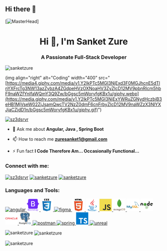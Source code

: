 ## Hi there 👋

[![MasterHead](https://w.wallhaven.cc/full/2y/wallhaven-2yvywx.png)]
<h1 align="center">Hi 👋, I'm Sanket Zure</h1>
<h3 align="center">A Passionate Full-Stack Developer</h3>

<p align="left"> <img src="https://komarev.com/ghpvc/?username=sanketzure&label=Profile%20views&color=0e75b6&style=flat" alt="sanketzure" /> </p>

(img align="right" alt="Coding" width="400" src="[https://media4.giphy.com/media/v1.Y2lkPTc5MGI3NjExd3F0MGJhcnE5dTlnYXFrcTg3NW13azZybzA4ZGdpeHVzOXNoaHV3ZyZlcD12MV9pbnRlcm5hbF9naWZfYnlfaWQmY3Q9Zw/bGgsc5mWoryfgKBx1u/giphy.webp](https://media.giphy.com/media/v1.Y2lkPTc5MGI3NjExYWRuZGNydHczbjB3eHB1MjVseW02ZjJsamQwcTV2NzZ0dmF6cnFrbyZlcD12MV9naWZzX3NlYXJjaCZjdD1n/bGgsc5mWoryfgKBx1u/giphy.gif)")

<p align="left"> <a href="https://twitter.com/sz3dsrvr" target="blank"><img src="https://img.shields.io/twitter/follow/sz3dsrvr?logo=twitter&style=for-the-badge" alt="sz3dsrvr" /></a> </p>

- 💬 Ask me about **Angular, Java , Spring Boot**

- 📫 How to reach me **zuresanket1@gmail.com**

- ⚡ Fun fact **I Code Therefore Am... Occasionally Functional...**

<h3 align="left">Connect with me:</h3>
<p align="left">
<a href="https://twitter.com/sz3dsrvr" target="blank"><img align="center" src="https://raw.githubusercontent.com/rahuldkjain/github-profile-readme-generator/master/src/images/icons/Social/twitter.svg" alt="sz3dsrvr" height="30" width="40" /></a>
<a href="https://linkedin.com/in/sanketzure" target="blank"><img align="center" src="https://raw.githubusercontent.com/rahuldkjain/github-profile-readme-generator/master/src/images/icons/Social/linked-in-alt.svg" alt="sanketzure" height="30" width="40" /></a>
<a href="https://instagram.com/sanketzure" target="blank"><img align="center" src="https://raw.githubusercontent.com/rahuldkjain/github-profile-readme-generator/master/src/images/icons/Social/instagram.svg" alt="sanketzure" height="30" width="40" /></a>
</p>

<h3 align="left">Languages and Tools:</h3>
<p align="left"> <a href="https://angular.io" target="_blank" rel="noreferrer"> <img src="https://angular.io/assets/images/logos/angular/angular.svg" alt="angular" width="40" height="40"/> </a> <a href="https://getbootstrap.com" target="_blank" rel="noreferrer"> <img src="https://raw.githubusercontent.com/devicons/devicon/master/icons/bootstrap/bootstrap-plain-wordmark.svg" alt="bootstrap" width="40" height="40"/> </a> <a href="https://www.w3schools.com/css/" target="_blank" rel="noreferrer"> <img src="https://raw.githubusercontent.com/devicons/devicon/master/icons/css3/css3-original-wordmark.svg" alt="css3" width="40" height="40"/> </a> <a href="https://www.figma.com/" target="_blank" rel="noreferrer"> <img src="https://www.vectorlogo.zone/logos/figma/figma-icon.svg" alt="figma" width="40" height="40"/> </a> <a href="https://www.w3.org/html/" target="_blank" rel="noreferrer"> <img src="https://raw.githubusercontent.com/devicons/devicon/master/icons/html5/html5-original-wordmark.svg" alt="html5" width="40" height="40"/> </a> <a href="https://www.java.com" target="_blank" rel="noreferrer"> <img src="https://raw.githubusercontent.com/devicons/devicon/master/icons/java/java-original.svg" alt="java" width="40" height="40"/> </a> <a href="https://developer.mozilla.org/en-US/docs/Web/JavaScript" target="_blank" rel="noreferrer"> <img src="https://raw.githubusercontent.com/devicons/devicon/master/icons/javascript/javascript-original.svg" alt="javascript" width="40" height="40"/> </a> <a href="https://www.mongodb.com/" target="_blank" rel="noreferrer"> <img src="https://raw.githubusercontent.com/devicons/devicon/master/icons/mongodb/mongodb-original-wordmark.svg" alt="mongodb" width="40" height="40"/> </a> <a href="https://www.mysql.com/" target="_blank" rel="noreferrer"> <img src="https://raw.githubusercontent.com/devicons/devicon/master/icons/mysql/mysql-original-wordmark.svg" alt="mysql" width="40" height="40"/> </a> <a href="https://nodejs.org" target="_blank" rel="noreferrer"> <img src="https://raw.githubusercontent.com/devicons/devicon/master/icons/nodejs/nodejs-original-wordmark.svg" alt="nodejs" width="40" height="40"/> </a> <a href="https://www.oracle.com/" target="_blank" rel="noreferrer"> <img src="https://raw.githubusercontent.com/devicons/devicon/master/icons/oracle/oracle-original.svg" alt="oracle" width="40" height="40"/> </a> <a href="https://www.postgresql.org" target="_blank" rel="noreferrer"> <img src="https://raw.githubusercontent.com/devicons/devicon/master/icons/postgresql/postgresql-original-wordmark.svg" alt="postgresql" width="40" height="40"/> </a> <a href="https://postman.com" target="_blank" rel="noreferrer"> <img src="https://www.vectorlogo.zone/logos/getpostman/getpostman-icon.svg" alt="postman" width="40" height="40"/> </a> <a href="https://spring.io/" target="_blank" rel="noreferrer"> <img src="https://www.vectorlogo.zone/logos/springio/springio-icon.svg" alt="spring" width="40" height="40"/> </a> <a href="https://www.typescriptlang.org/" target="_blank" rel="noreferrer"> <img src="https://raw.githubusercontent.com/devicons/devicon/master/icons/typescript/typescript-original.svg" alt="typescript" width="40" height="40"/> </a> <a href="https://unrealengine.com/" target="_blank" rel="noreferrer"> <img src="https://raw.githubusercontent.com/kenangundogan/fontisto/036b7eca71aab1bef8e6a0518f7329f13ed62f6b/icons/svg/brand/unreal-engine.svg" alt="unreal" width="40" height="40"/> </a> </p>

<p><img align="left" src="https://github-readme-stats.vercel.app/api/top-langs?username=sanketzure&show_icons=true&locale=en&layout=compact" alt="sanketzure" /></p>

<p>&nbsp;<img align="center" src="https://github-readme-stats.vercel.app/api?username=sanketzure&show_icons=true&locale=en" alt="sanketzure" /></p>

<p><img align="center" src="https://github-readme-streak-stats.herokuapp.com/?user=sanketzure&" alt="sanketzure" /></p>
